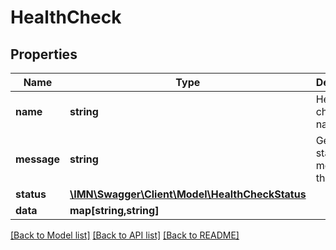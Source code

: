 # HealthCheck

## Properties
Name | Type | Description | Notes
------------ | ------------- | ------------- | -------------
**name** | **string** | Health check name | [optional] 
**message** | **string** | Gets the status message of the check. | [optional] 
**status** | [**\IMN\Swagger\Client\Model\HealthCheckStatus**](HealthCheckStatus.md) |  | [optional] 
**data** | **map[string,string]** |  | [optional] 

[[Back to Model list]](../README.md#documentation-for-models) [[Back to API list]](../README.md#documentation-for-api-endpoints) [[Back to README]](../README.md)


